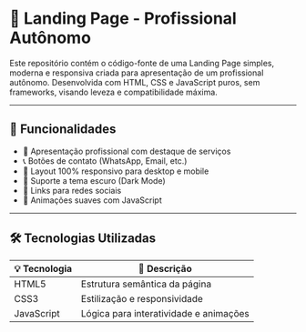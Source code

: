 # 📢 Landing Page - Profissional Autônomo

Este repositório contém o código-fonte de uma Landing Page simples, moderna e responsiva criada para apresentação de um profissional autônomo. Desenvolvida com HTML, CSS e JavaScript puros, sem frameworks, visando leveza e compatibilidade máxima.

---

## 🚀 Funcionalidades

- 🎯 Apresentação profissional com destaque de serviços
- 📞 Botões de contato (WhatsApp, Email, etc.)
- 📱 Layout 100% responsivo para desktop e mobile
- 🌙 Suporte a tema escuro (Dark Mode)
- 🔗 Links para redes sociais
- 🧠 Animações suaves com JavaScript

---

## 🛠️ Tecnologias Utilizadas

| 💡 Tecnologia | 📌 Descrição                            |
|---------------|------------------------------------------|
| HTML5         | Estrutura semântica da página            |
| CSS3          | Estilização e responsividade             |
| JavaScript    | Lógica para interatividade e animações   |

